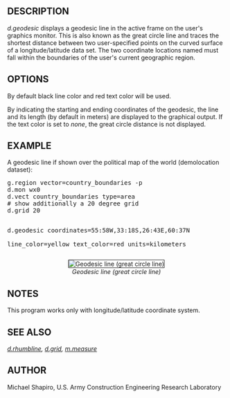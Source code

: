 <h2>DESCRIPTION</h2>

<em>d.geodesic</em> displays a geodesic line in the active frame on the user's
graphics monitor. This is also known as the great circle line and traces the
shortest distance between two user-specified points on the curved surface of
a longitude/latitude data set. The two coordinate locations named must fall
within the boundaries of the user's current geographic region.

<h2>OPTIONS</h2>

By default black line color and red text color will be used.

<p>
By indicating the starting and ending coordinates
of the geodesic, the line and its length (by default in meters) are displayed to
the graphical output. If the text color is set to <em>none</em>,
the great circle distance is not displayed.

<h2>EXAMPLE</h2>

A geodesic line if shown over the political map of the world
(demolocation dataset):

<div class="code"><pre>
g.region vector=country_boundaries -p
d.mon wx0
d.vect country_boundaries type=area
# show additionally a 20 degree grid
d.grid 20

d.geodesic coordinates=55:58W,33:18S,26:43E,60:37N \
  line_color=yellow text_color=red units=kilometers
</pre></div>

<p><center>
<img src="d_geodesic.png" border="1" alt="Geodesic line (great circle line)"><br>
<i>Geodesic line (great circle line)</i>
</center>

<h2>NOTES</h2>

This program works only with longitude/latitude
coordinate system.

<h2>SEE ALSO</h2>

<em>
<a href="d.rhumbline.html">d.rhumbline</a>,
<a href="d.grid.html">d.grid</a>,
<a href="m.measure.html">m.measure</a>
</em>

<h2>AUTHOR</h2>

Michael Shapiro, U.S. Army Construction Engineering Research Laboratory
